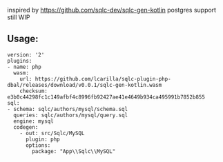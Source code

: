 inspired by https://github.com/sqlc-dev/sqlc-gen-kotlin
postgres support still WIP
## Usage:
```
version: '2'
plugins:
- name: php
  wasm:
    url: https://github.com/lcarilla/sqlc-plugin-php-dbal/releases/download/v0.0.1/sqlc-gen-kotlin.wasm
    checksum: e3b0c44298fc1c149afbf4c8996fb92427ae41e4649b934ca495991b7852b855
sql:
- schema: sqlc/authors/mysql/schema.sql
  queries: sqlc/authors/mysql/query.sql
  engine: mysql
  codegen:
    - out: src/Sqlc/MySQL
      plugin: php
      options:
        package: "App\\Sqlc\\MySQL"
```
